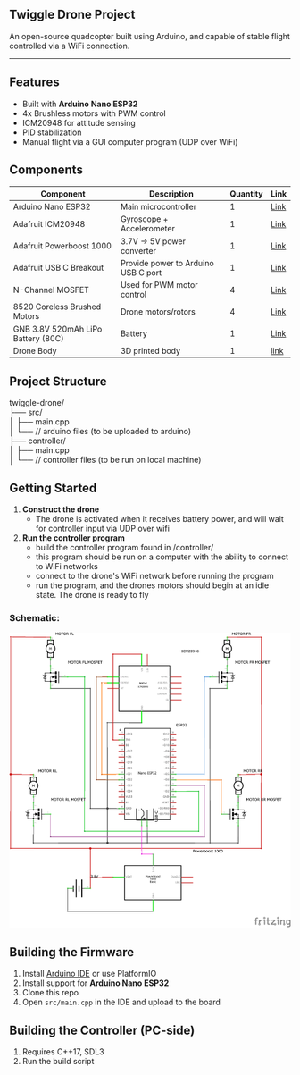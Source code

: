 ## Twiggle Drone Project
An open-source quadcopter built using Arduino, and capable of stable flight controlled via a WiFi connection.

---

## Features
- Built with **Arduino Nano ESP32**
- 4x Brushless motors with PWM control
- ICM20948 for attitude sensing
- PID stabilization
- Manual flight via a GUI computer program (UDP over WiFi)

## Components
| Component                        | Description                      | Quantity | Link |
|----------------------------------|----------------------------------|----------|------|
| Arduino Nano ESP32              | Main microcontroller             | 1        | [Link](https://www.digikey.com/en/products/detail/arduino/ABX00092/21219771) |
| Adafruit ICM20948               | Gyroscope + Accelerometer        | 1        | [Link](https://www.digikey.com/en/products/detail/adafruit-industries-llc/4554/17039173) |
| Adafruit Powerboost 1000        | 3.7V → 5V power converter         | 1        | [Link](https://www.digikey.com/en/products/detail/adafruit-industries-llc/2030/5011076) |
| Adafruit USB C Breakout         | Provide power to Arduino USB C port | 1     | [Link](https://www.digikey.com/en/products/detail/adafruit-industries-llc/5978/24639123) |
| N-Channel MOSFET                | Used for PWM motor control       | 4        | [Link](https://www.digikey.com/en/products/detail/infineon-technologies/IRLZ44NPBF/811808) |
| 8520 Coreless Brushed Motors    | Drone motors/rotors              | 4        | [Link](https://www.amazon.com/dp/B076M7G24G?ref=ppx_yo2ov_dt_b_fed_asin_title) |
| GNB 3.8V 520mAh LiPo Battery (80C) | Battery                        | 1        | [Link](https://www.amazon.com/dp/B07QC17GLT?ref=ppx_yo2ov_dt_b_fed_asin_title) |
| Drone Body                      | 3D printed body                   | 1        | [link](about:blank) |

## Project Structure
twiggle-drone/<br>
├── src/<br>
│   ├── main.cpp<br>
│   └── // arduino files (to be uploaded to arduino)<br>
├── controller/<br>
│   ├── main.cpp<br>
│   └── // controller files (to be run on local machine)<br>

## Getting Started
1. **Construct the drone**
    - The drone is activated when it receives battery power, and will wait for controller input via UDP over wifi
2. **Run the controller program**
    - build the controller program found in /controller/
    - this program should be run on a computer with the ability to connect to WiFi networks
    - connect to the drone's WiFi network before running the program
    - run the program, and the drones motors should begin at an idle state. The drone is ready to fly
### Schematic:
![Logo](assets/schematic.png)

## Building the Firmware
1. Install [Arduino IDE](https://www.arduino.cc/en/software) or use PlatformIO
2. Install support for **Arduino Nano ESP32**
3. Clone this repo
4. Open `src/main.cpp` in the IDE and upload to the board

## Building the Controller (PC-side)
1. Requires C++17, SDL3
2. Run the build script
